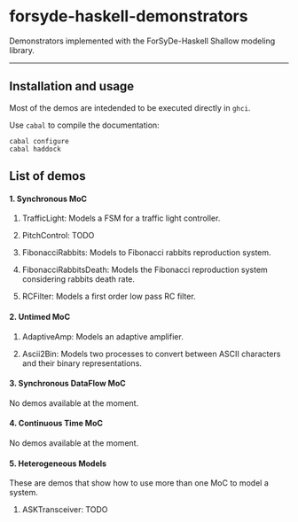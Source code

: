 forsyde-haskell-demonstrators
===============================

Demonstrators implemented with the ForSyDe-Haskell Shallow modeling library. 

----

Installation and usage
----------------------
Most of the demos are intedended to be executed directly in `ghci`. 

Use `cabal` to compile the documentation:

	cabal configure
	cabal haddock
	

List of demos
-------------

#### 1. Synchronous MoC

  1. TrafficLight: Models a FSM for a traffic light controller.

  2. PitchControl: 
  TODO
  
  3. FibonacciRabbits: Models to Fibonacci rabbits reproduction system.
  
  4. FibonacciRabbitsDeath: Models the Fibonacci reproduction system considering rabbits death rate.

  5. RCFilter: Models a first order low pass RC filter.

#### 2. Untimed MoC

  1. AdaptiveAmp: Models an adaptive amplifier.

  2. Ascii2Bin: Models two processes to convert between ASCII
     characters and their binary representations.


#### 3. Synchronous DataFlow MoC
  
  No demos available at the moment.

#### 4. Continuous Time MoC

  No demos available at the moment.


#### 5. Heterogeneous Models
  
  These are demos that show how to use more than one MoC to model a system.

  1. ASKTransceiver: 
  TODO
